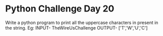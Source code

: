 # Python Challenge Day 20
 
Write a python program to print all the uppercase characters in present in the string.
Eg: INPUT- TheWireUsChallenge
    OUTPUT- ['T','W','U','C']

